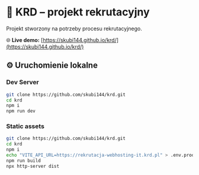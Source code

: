 # 💼 KRD – projekt rekrutacyjny

Projekt stworzony na potrzeby procesu rekrutacyjnego.

🌐 **Live demo:** [https://skubi144.github.io/krd/](https://skubi144.github.io/krd/)

## ⚙️ Uruchomienie lokalne
### Dev Server
```bash
git clone https://github.com/skubi144/krd.git
cd krd
npm i
npm run dev
```
### Static assets

```bash
git clone https://github.com/skubi144/krd.git
cd krd
npm i
echo "VITE_API_URL=https://rekrutacja-webhosting-it.krd.pl" > .env.production
npm run build
npx http-server dist
```